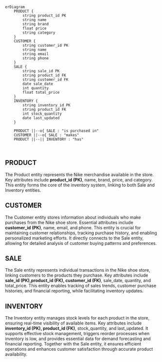 ```mermaid
erDiagram
    PRODUCT {
        string product_id PK
        string name
        string brand
        float price
        string category
    }
    CUSTOMER {
        string customer_id PK
        string name
        string email
        string phone
    }
    SALE {
        string sale_id PK
        string product_id FK
        string customer_id FK
        date sale_date
        int quantity
        float total_price
    }
    INVENTORY {
        string inventory_id PK
        string product_id FK
        int stock_quantity
        date last_updated
    }

    PRODUCT ||--o{ SALE : "is purchased in"
    CUSTOMER ||--o{ SALE : "makes"
    PRODUCT ||--|| INVENTORY : "has"
	
 
```
	
## PRODUCT
The Product entity represents the Nike merchandise available in the store. Key attributes 
include **product_id (PK)**, name, brand, price, and category. This entity forms the core of the 
inventory system, linking to both Sale and Inventory entities. 

## CUSTOMER
The Customer entity stores information about individuals who make purchases from the Nike shoe store. 
Essential attributes include **customer_id (PK)**, name, email, and phone. This entity is crucial
for maintaining customer relationships, tracking purchase history, and enabling personalized 
marketing efforts. It directly connects to the Sale entity, allowing for detailed analysis of 
customer buying patterns and preferences.

## SALE
The Sale entity represents individual transactions in the Nike shoe store, linking customers 
to the products they purchase. Key attributes include **sale_id (PK),product_id (FK), customer_id (FK)**,
sale_date, quantity, and total_price. This entity enables tracking of sales trends, customer 
purchase histories, and financial reporting, while facilitating inventory updates.

## INVENTORY
The Inventory entity manages stock levels for each product in the store, ensuring real-time 
visibility of available items. Key attributes include **inventory_id (PK), product_id (FK)**, 
stock_quantity, and last_updated. It supports effective stock management, triggers reorder 
processes when inventory is low, and provides essential data for demand forecasting and 
financial reporting.  Together with the Sale entity, it ensures efficient operations and 
enhances customer satisfaction through accurate product availability.
